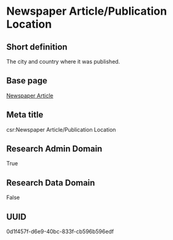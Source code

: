# Newspaper Article/Publication Location
## Short definition
The city and country where it was published.
## Base page
[Newspaper Article](https://github.com/EuroCRIS/CASRAI-Dictionairies/blob/main/Objects/Newspaper%20Article.md)
## Meta title
csr:Newspaper Article/Publication Location
## Research Admin Domain
True
## Research Data Domain
False
## UUID
0d1f457f-d6e9-40bc-833f-cb596b596edf
